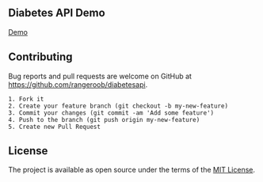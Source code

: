 ## Diabetes API Demo

[Demo](http://diabetesapi.dmviera.pw)


## Contributing

Bug reports and pull requests are welcome on GitHub at https://github.com/rangeroob/diabetesapi.


    1. Fork it
    2. Create your feature branch (git checkout -b my-new-feature)
    3. Commit your changes (git commit -am 'Add some feature')
    4. Push to the branch (git push origin my-new-feature)
    5. Create new Pull Request



## License

The project is available as open source under the terms of the [MIT License](http://opensource.org/licenses/MIT).


